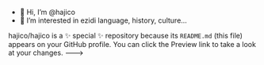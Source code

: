 - 👋 Hi, I’m @hajico
- 👀 I’m interested in ezidi language, history, culture...

hajico/hajico is a ✨ special ✨ repository because its `README.md` (this file) appears on your GitHub profile.
You can click the Preview link to take a look at your changes.
--->
